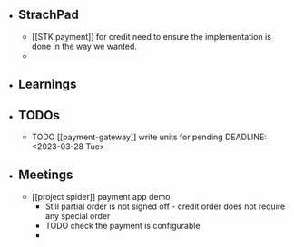 - ## StrachPad
	- [[STK payment]] for credit need to ensure the implementation is done in the way we wanted.
	-
- ## Learnings
- ## TODOs
	- TODO [[payment-gateway]] write units for pending
	  DEADLINE: <2023-03-28 Tue>
- ## Meetings
	- [[project spider]] payment app demo
		- Still partial order is not signed off - credit order does not require any special order
		- TODO check the payment is configurable
		-